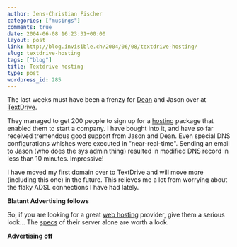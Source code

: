 ```yaml
---
author: Jens-Christian Fischer
categories: ["musings"]
comments: true
date: 2004-06-08 16:23:31+00:00
layout: post
link: http://blog.invisible.ch/2004/06/08/textdrive-hosting/
slug: textdrive-hosting
tags: ["blog"]
title: Textdrive hosting
type: post
wordpress_id: 285
---
```


The last weeks must have been a frenzy for [Dean](http://textism.com) and Jason over at [TextDrive](http://www.textdrive.com).

They managed to get 200 people to sign up for a [hosting](http://www.textdrive.com) package that enabled them to start a company. I have bought into it, and have so far received tremendous good support from Jason and Dean. Even special DNS configurations whishes were executed in "near-real-time". Sending an email to Jason (who does the sys admin thing) resulted in modified DNS record in less than 10 minutes. Impressive!

I have moved my first domain over to TextDrive and will move more (including this one) in the future. This relieves me a lot from worrying about the flaky ADSL connections I have had lately.

**Blatant Advertising follows**  

So, if you are looking for a great [web hosting](http://textdrive.com) provider, give them a serious look... The [specs](http://www.textdrive.com/specs/) of their server alone are worth a look.
  

**Advertising off**
